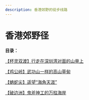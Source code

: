 ```yaml
---
description: 香港郊野的徒步线路
---
```


# 香港郊野径

**目录：**

[【杯灵双渡】行走在深圳湾对面的山脊上](bei-ling-shuang-du-hang-zou-zai-shen-zhen-wan-dui-mian-de-shan-ji-shang.md)

[【鸡公岭】武功山一样的高山草甸](ji-gong-ling-wu-gong-shan-yi-yang-de-gao-shan-cao-dian.md)

[【蚺蛇尖】遥望“海角天涯”](ran-she-jian-yao-wang-hai-jiao-tian-ya.md)

[【破边洲】鬼斧神工的万柱海岸](po-bian-zhou-gui-fu-shen-gong-de-wan-zhu-hai-an.md)
